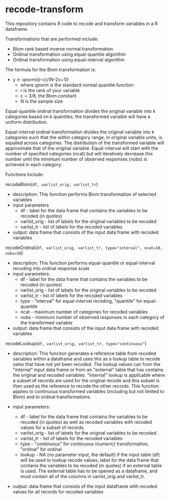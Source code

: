 recode-transform
================

This repository contains R code to recode and transform variables in a R dataframe.

Transformations that are performed include:
  - Blom rank based inverse normal transformation
  - Ordinal transformation using equal-quantile algorithm
  - Ordinal transformation using equal-interval algorithm
  
The formula for the Blom transformation is: 
  - y <- qnorm((r-c)/(N-2c+1))
      - where qnorm is the standard normal quantile function
      - r is the rank of your variable
      - c = 3/8, the Blom constant
      - N is the sample size
    
Equal-quantile ordinal transformation divides the original variable into k categories based on k quantiles; the transformed variable will have a uniform distribution.

Equal-interval ordinal transformation divides the original variable into k categories such that the within category range, in original variable units, is equated across categories. The distribution of the transformed variable will approximate that of the original variable. Equal-interval will start with the number of specified categories (ncat) but will iteratively decrease this number until the minimum number of observed responses (nobs) is achieved in each category.

Functions include:

recodeBlom(`df, varlist_orig, varlist_tr`) 
  - description: This function performs Blom transformation of selected variables
  - input parameters
      - df - label for the data frame that contains the variables to be recoded (in quotes)
      - varlist_orig - list of labels for the original variables to be recoded
      - varlist_tr - list of labels for the recoded variables
  - output: data frame that consists of the input data frame with recoded variables

recodeOrdinal(`df, varlist_orig, varlist_tr, type="interval", ncat=10, nobs=10`) 
  - description: This function performs equal-quantile or equal-interval recoding into ordinal response scale
  - input parameters:
      - df - label for the data frame that contains the variables to be recoded (in quotes)
      - varlist_orig - list of labels for the original variables to be recoded
      - varlist_tr - list of labels for the recoded variables
      - type - "interval" for equal-interval recoding, "quantile" for equal-quantile
      - ncat - maximum number of categories for recoded variables
      - nobs - miminum number of observed responses in each category of the transformed variable
  - output: data frame that consists of the input data frame with recoded variables

recodeLookup(`df, varlist_orig, varlist_tr, type="continuous"`) 
  - description: This funciton generates a reference table from recoded variables within a dataframe and uses this as a lookup table to recode vales that have not yet been recoded. The lookup values can from the "internal" input data frame or from an "external" table that has contains the original and recoded variables. "Internal" lookup is applicable where a subset of records are used for the original recode and this subset is then used as the reference to recode the other records. This function applies to continuous transformed variables (including but not limited to Blom) and to ordinal transformations.
  - input parameters: 
      - df - label for the data frame that contains the variables to be recoded (in quotes) as well as recoded variables with recoded values for a subset of records.
      - varlist_orig - list of labels for the original variables to be recoded
      - varlist_tr - list of labels for the recoded variables
      - type - "continuous" for continuous (numeric) transformation, "ordinal" for ordinal
      - lookup - NA (no parameter input, the default) if the input table (df) will be used to lookup recode values; label for the data frame that contains the variables to be recoded (in quotes) if an external table is used. The external table has to be opened as a dataframe, and must contain all of the columns in varlist_orig and varlist_tr.

  - output: data frame that consists of the input dataframe with recoded values for all records for recoded variables

